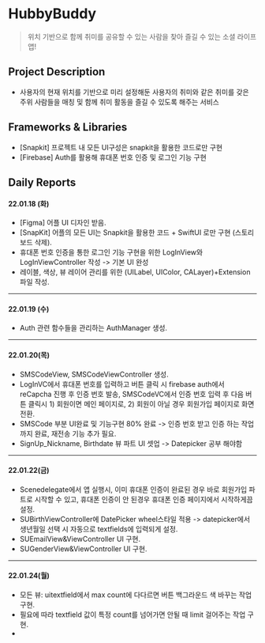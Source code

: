 # HubbyBuddy

> 위치 기반으로 함께 취미를 공유할 수 있는 사람을 찾아 즐길 수 있는 소셜 라이프 앱!

## Project Description
* 사용자의 현재 위치를 기반으로 미리 설정해둔 사용자의 취미와 같은 취미를 갖은 주위 사람들을 매칭 및 함께 취미 활동을 즐길 수 있도록 해주는 서비스

## Frameworks & Libraries
* [Snapkit] 프로젝트 내 모든 UI구성은 snapkit을 활용한 코드로만 구현
* [Firebase] Auth를 활용해 휴대폰 번호 인증 및 로그인 기능 구현

## Daily Reports

#### **22.01.18 (화)**

* [Figma] 어플 UI 디자인 받음.
* [SnapKit] 어플의 모든 UI는 Snapkit을 활용한 코드 + SwiftUI 로만 구현 (스토리보드 삭제).
* 휴대폰 번호 인증을 통한 로그인 기능 구현을 위한 LogInView와 LogInViewController 작성 -> 기본 UI 완성
* 레이블, 색상, 뷰 레이어 관리를 위한 (UILabel, UIColor, CALayer)+Extension 파일 작성.

---

#### **22.01.19 (수)**

* Auth 관련 함수들을 관리하는 AuthManager 생성. 

---

#### **22.01.20(목)**

* SMSCodeView, SMSCodeViewController 생성.
* LogInVC에서 휴대폰 번호를 입력하고 버튼 클릭 시 firebase auth에서 reCapcha 진행 후 인증 번호 발송, SMSCodeVC에서 인증 번호 입력 후 다음 버튼 클릭시 1) 회원이면 메인 페이지로, 2) 회원이 아닐 경우 회원가입 페이지로 화면 전환.
* SMSCode 부분 UI완료 및 기능구현 80% 완료 -> 인증 번호 받고 인증 하는 작업까지 완료, 재전송 기능 추가 필요.
* SignUp_Nickname, Birthdate 뷰 파트 UI 셋업 -> Datepicker 공부 해야함

---

#### **22.01.22(금)**

* Scenedelegate에서 앱 실행시, 이미 휴대폰 인증이 완료된 경우 바로 회원가입 파트로 시작할 수 있고, 휴대폰 인증이 안 된경우 휴대폰 인증 페이지에서 시작하게끔 설정.
* SUBirthViewController에 DatePicker wheel스타일 적용 -> datepicker에서 생년월일 선택 시 자동으로 textfields에 입력되게 설정.
* SUEmailView&ViewController UI 구현.
* SUGenderView&ViewController UI 구현.

---

#### **22.01.24(월)**

* 모든 뷰: uitextfield에서 max count에 다다르면 버튼 백그라운드 색 바꾸는 작업 구현.
* 필요에 따라 textfield 값이 특정 count를 넘어가면 안될 때 limit 걸어주는 작업 구현.
* 